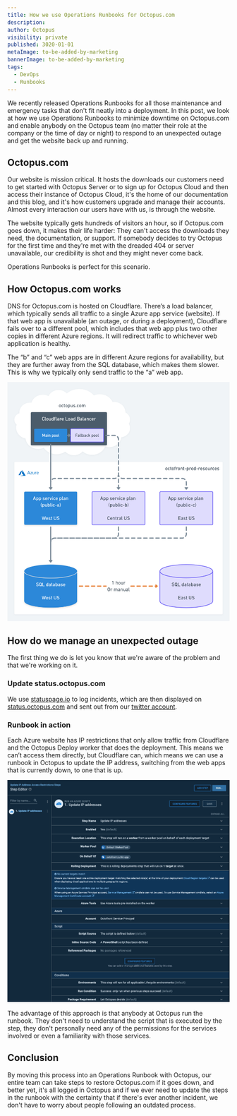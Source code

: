```yaml
---
title: How we use Operations Runbooks for Octopus.com
description: 
author: Octopus
visibility: private
published: 3020-01-01
metaImage: to-be-added-by-marketing
bannerImage: to-be-added-by-marketing
tags:
  - DevOps
  - Runbooks
---
```


We recently released Operations Runbooks for all those maintenance and emergency tasks that don't fit neatly into a deployment. In this post, we look at how we use Operations Runbooks to minimize downtime on Octopus.com and enable anybody on the Octopus team (no matter their role at the company or the time of day or night) to respond to an unexpected outage and get the website back up and running.

## Octopus.com

Our website is mission critical. It hosts the downloads our customers need to get started with Octopus Server or to sign up for Octopus Cloud and then access their instance of Octopus Cloud, it's the home of our documentation and this blog, and it's how customers upgrade and manage their accounts. Almost every interaction our users have with us, is through the website.

The website typically gets hundreds of visitors an hour, so if Octopus.com goes down, it makes their life harder: They can't access the downloads they need, the documentation, or support. If somebody decides to try Octopus for the first time and they're met with the dreaded 404 or server unavailable, our credibility is shot and they might never come back.

Operations Runbooks is perfect for this scenario. 

## How Octopus.com works

DNS for Octopus.com is hosted on Cloudflare. There’s a load balancer, which typically sends all traffic to a single Azure app service (website). If that web app is unavailable (an outage, or during a deployment), Cloudflare fails over to a different pool, which includes that web app plus two other copies in different Azure regions. It will redirect traffic to whichever web application is healthy. 

The “b” and “c” web apps are in different Azure regions for availability, but they are further away from the SQL database, which makes them slower. This is why we typically only send traffic to the “a” web app. 

![A diagram of the Cloudflare load balancer for Octopus.com](octopus-com.png)

## How do we manage an unexpected outage

The first thing we do is let you know that we're aware of the problem and that we're working on it.

### Update status.octopus.com

We use [statuspage.io](https://www.statuspage.io/) to log incidents, which are then displayed on [status.octopus.com](https://status.octopus.com/) and sent out from our [twitter account](https://twitter.com/OctopusDeploy).

### Runbook in action

Each Azure website has IP restrictions that only allow traffic from Cloudflare and the Octopus Deploy worker that does the deployment. This means we can’t access them directly, but Cloudflare can, which means we can use a runbook in Octopus to update the IP address, switching from the web apps that is currently down, to one that is up. 

![Octopus runbook to update the IP address](update-ip-step.png)

The advantage of this approach is that anybody at Octopus run the runbook. They don't need to understand the script that is executed by the step, they don't personally need any of the permissions for the services involved or even a familiarity with those services.

## Conclusion

By moving this process into an Operations Runbook with Octopus, our entire team can take steps to restore Octopus.com if it goes down, and better yet, it's all logged in Octopus and if we ever need to update the steps in the runbook with the certainty that if there's ever another incident, we don't have to worry about people following an outdated process.